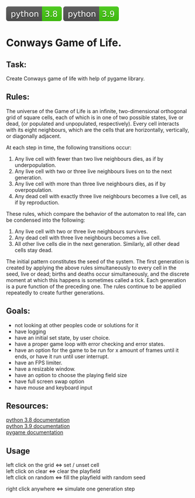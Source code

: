 [![Python Version 3.8](assets/github/python-3.8.svg)](https://docs.python.org/3.8/index.html)
[![Python Version 3.9](assets/github/python-3.9.svg)](https://docs.python.org/3.9/index.html)

# Conways Game of Life.

## Task:
Create Conways game of life with help of pygame library.

## Rules:
The universe of the Game of Life is an infinite, two-dimensional orthogonal grid of square cells, each of which is
in one of two possible states, live or dead, (or populated and unpopulated, respectively). Every cell interacts
with its eight neighbours, which are the cells that are horizontally, vertically, or diagonally adjacent.

At each step in time, the following transitions occur:

1. Any live cell with fewer than two live neighbours dies, as if by underpopulation.
2. Any live cell with two or three live neighbours lives on to the next generation.
3. Any live cell with more than three live neighbours dies, as if by overpopulation.
4. Any dead cell with exactly three live neighbours becomes a live cell, as if by reproduction.

These rules, which compare the behavior of the automaton to real life, can be condensed into the following:

1. Any live cell with two or three live neighbours survives.
2. Any dead cell with three live neighbours becomes a live cell.
3. All other live cells die in the next generation. Similarly, all other dead cells stay dead.

The initial pattern constitutes the seed of the system. The first generation is created by applying the above rules
simultaneously to every cell in the seed, live or dead; births and deaths occur simultaneously, and the
discrete moment at which this happens is sometimes called a tick. Each generation is a pure function of
the preceding one. The rules continue to be applied repeatedly to create further generations.

## Goals:
- not looking at other peoples code or solutions for it
- have logging
- have an initial set state, by user choice.
- have a proper game loop with error checking and error states.
- have an option for the game to be run for x amount of frames until it ends, or have it run until user interrupt.
- have an FPS limiter.
- have a resizable window.
- have an option to choose the playing field size
- have full screen swap option
- have mouse and keyboard input

## Resources:
[python 3.8 documentation](https://docs.python.org/3.8/index.html) <br>
[python 3.9 documentation](https://docs.python.org/3.9/index.html) <br>
[pygame documentation](https://www.pygame.org/docs/)

## Usage

left click on the grid <=> set / unset cell<br>
left click on clear <=> clear the playfield<br>
left click on random <=> fill the playfield with random seed

right click anywhere <=> simulate one generation step

